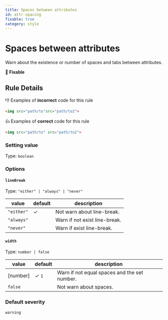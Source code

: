 ```yaml
---
title: Spaces between attributes
id: attr-spacing
fixable: true
category: style
---
```


# Spaces between attributes

Warn about the existence or number of spaces and tabs between attributes.

**🔧 Fixable**

## Rule Details

👎 Examples of **incorrect** code for this rule

<!-- prettier-ignore-start -->
```html
<img src="path/to"src="path/to2">
```
<!-- prettier-ignore-end -->

👍 Examples of **correct** code for this rule

<!-- prettier-ignore-start -->
```html
<img src="path/to" src="path/to2">
```
<!-- prettier-ignore-end -->

### Setting value

Type: `boolean`

### Options

#### `lineBreak`

Type: `"either" | "always" | "never"`

| value      | default | description                   |
| ---------- | ------- | ----------------------------- |
| `"either"` | ✓       | Not warn about line-break.    |
| `"always"` |         | Warn if not exist line-break. |
| `"never"`  |         | Warn if exist line-break.     |

#### `width`

Type: `number | false`

| value    | default | description                                  |
| -------- | ------- | -------------------------------------------- |
| [number] | ✓ `1`   | Warn if not equal spaces and the set number. |
| `false`  |         | Not warn about spaces.                       |

### Default severity

`warning`
